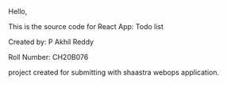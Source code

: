 Hello,

This is the source code for React App: Todo list

Created by: P Akhil Reddy

Roll Number: CH20B076

project created for submitting with shaastra webops application.
